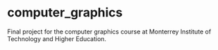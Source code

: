 # computer_graphics
Final project for the computer graphics course at Monterrey Institute of Technology and Higher Education.
